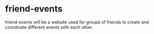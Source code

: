 # friend-events

friend-events will be a website used for groups of friends to create and coordinate different events with each other.
